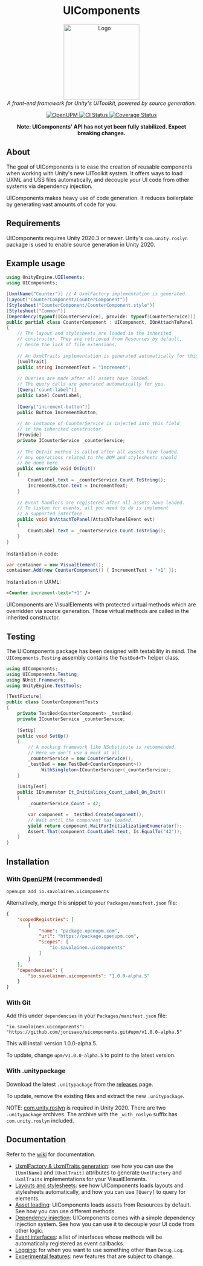 ﻿<h1 align="center">UIComponents</h1>

<p align="center">
    <img src="https://raw.githubusercontent.com/jonisavo/uicomponents/main/logo.png" alt="Logo" width="200px" height="200px" />
    <br />
    <i>A front-end framework for Unity's UIToolkit, powered by source generation.</i>
</p>

<p align="center">
	<a href="https://openupm.com/packages/io.savolainen.uicomponents/">
		<img src="https://img.shields.io/npm/v/io.savolainen.uicomponents?label=openupm&amp;registry_uri=https://package.openupm.com" alt="OpenUPM" />
	</a>
    <a href="https://github.com/jonisavo/uicomponents/actions/workflows/ci.yml">
        <img src="https://github.com/jonisavo/uicomponents/actions/workflows/ci.yml/badge.svg" alt="CI Status" />
    </a>
    <a href="https://codecov.io/gh/jonisavo/uicomponents">
      <img src="https://codecov.io/gh/jonisavo/uicomponents/branch/main/graph/badge.svg?token=A7DF04CF06" alt="Coverage Status" />
    </a>
</p>

<p align="center">
	<b>Note: UIComponents' API has not yet been fully stabilized. Expect breaking changes.</b>
</p>

## About

The goal of UIComponents is to ease the creation of reusable components when
working with Unity's new UIToolkit system. It offers ways to load UXML and USS
files automatically, and decouple your UI code from other systems via
dependency injection.

UIComponents makes heavy use of code generation. It reduces boilerplate by generating vast amounts
of code for you.

## Requirements

UIComponents requires Unity 2020.3 or newer. Unity's `com.unity.roslyn` package is used to enable
source generation in Unity 2020.

## Example usage

```c#
using UnityEngine.UIElements;
using UIComponents;

[UxmlName("Counter")] // A UxmlFactory implementation is generated.
[Layout("CounterComponent/CounterComponent")]
[Stylesheet("CounterComponent/CounterComponent.style")]
[Stylesheet("Common")]
[Dependency(typeof(ICounterService), provide: typeof(CounterService))]
public partial class CounterComponent : UIComponent, IOnAttachToPanel
{
    // The layout and stylesheets are loaded in the inherited
    // constructor. They are retrieved from Resources by default,
    // hence the lack of file extensions.
    
    // An UxmlTraits implementation is generated automatically for this class.
    [UxmlTrait]
    public string IncrementText = "Increment";
    
    // Queries are made after all assets have loaded.
    // The query calls are generated automatically for you.
    [Query("count-label")]
    public Label CountLabel;
    
    [Query("increment-button")]
    public Button IncrementButton;
    
    // An instance of CounterService is injected into this field
    // in the inherited constructor.
    [Provide]
    private ICounterService _counterService;
    
    // The OnInit method is called after all assets have loaded.
    // Any operations related to the DOM and stylesheets should
    // be done here.
    public override void OnInit()
    {
        CountLabel.text = _counterService.Count.ToString();
        IncrementButton.text = IncrementText;
    }
    
    // Event handlers are registered after all assets have loaded.
    // To listen for events, all you need to do is implement
    // a supported interface.
    public void OnAttachToPanel(AttachToPanelEvent evt)
    {
        CountLabel.text = _counterService.Count.ToString();
    }
}
```

Instantiation in code:

```c#
var container = new VisualElement();
container.Add(new CounterComponent() { IncrementText = "+1" });
```

Instantiation in UXML:

```xml
<Counter increment-text="+1" />
```

UIComponents are VisualElements with protected virtual methods which are overridden
via source generation. Those virtual methods are called in the inherited constructor.

## Testing

The UIComponents package has been designed with testability in mind. The `UIComponents.Testing`
assembly contains the `TestBed<T>` helper class.

```c#
using UIComponents;
using UIComponents.Testing;
using NUnit.Framework;
using UnityEngine.TestTools;

[TestFixture]
public class CounterComponentTests
{
    private TestBed<CounterComponent> _testBed;
    private ICounterService _counterService;
    
    [SetUp]
    public void SetUp()
    {
        // A mocking framework like NSubstitute is recommended.
        // Here we don't use a mock at all.
        _counterService = new CounterService();
        _testBed = new TestBed<CounterComponent>()
            .WithSingleton<ICounterService>(_counterService);
    }
    
    [UnityTest]
    public IEnumerator It_Initializes_Count_Label_On_Init()
    {
        _counterService.Count = 42;

        var component = _testBed.CreateComponent();
        // Wait until the component has loaded.
        yield return component.WaitForInitializationEnumerator();
        Assert.That(component.CountLabel.text, Is.EqualTo("42"));
    }
}
```

## Installation

### With [OpenUPM](https://openupm.com/packages/io.savolainen.uicomponents/) (recommended)

```shell
openupm add io.savolainen.uicomponents
```

Alternatively, merge this snippet to your `Packages/manifest.json` file:

```json
{
    "scopedRegistries": [
        {
            "name": "package.openupm.com",
            "url": "https://package.openupm.com",
            "scopes": [
                "io.savolainen.uicomponents"
            ]
        }
    ],
    "dependencies": {
        "io.savolainen.uicomponents": "1.0.0-alpha.5"
    }
}
```

### With Git

Add this under `dependencies` in your `Packages/manifest.json` file:

```
"io.savolainen.uicomponents": "https://github.com/jonisavo/uicomponents.git#upm/v1.0.0-alpha.5"
```

This will install version 1.0.0-alpha.5.

To update, change `upm/v1.0.0-alpha.5` to point to the latest version.

### With .unitypackage

Download the latest `.unitypackage` from the [releases](https://github.com/jonisavo/uicomponents/releases) page.

To update, remove the existing files and extract the new `.unitypackage`.

NOTE: [com.unity.roslyn](https://docs.unity3d.com/Packages/com.unity.roslyn@0.2/manual/index.html) is
required in Unity 2020. There are two `.unitypackage` archives. The archive with the `_with_roslyn` suffix
has `com.unity.roslyn` included.

## Documentation

Refer to the [wiki](https://github.com/jonisavo/uicomponents/wiki) for documentation.

- [UxmlFactory & UxmlTraits generation](https://github.com/jonisavo/uicomponents/wiki/2.-UxmlFactory-&-UxmlTraits-generation): see
how you can use the `[UxmlName]` and `[UxmlTrait]` attributes to generate `UxmlFactory` and `UxmlTraits` implementations for
your VisualElements.
- [Layouts and stylesheets](https://github.com/jonisavo/uicomponents/wiki/3.-Layouts-and-stylesheets): see how UIComponents
loads layouts and stylesheets automatically, and how you can use `[Query]` to query for elements.
- [Asset loading](https://github.com/jonisavo/uicomponents/wiki/4.-Asset-loading): UIComponents loads assets from Resources
by default. See how you can use different methods.
- [Dependency injection](https://github.com/jonisavo/uicomponents/wiki/5.-Dependency-injection): UIComponents comes
with a simple dependency injection system. See how you can use it to decouple your UI code from other logic.
- [Event interfaces](https://github.com/jonisavo/uicomponents/wiki/6.-Event-interfaces): a list of interfaces
whose methods will be automatically registered as event callbacks.
- [Logging](https://github.com/jonisavo/uicomponents/wiki/7.-Logging): for when you want to use something other
than `Debug.Log`.
- [Experimental features](https://github.com/jonisavo/uicomponents/wiki/8.-Experimental-features): new features that
are subject to change.
